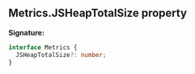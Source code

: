 ## Metrics.JSHeapTotalSize property

**Signature:**

```typescript
interface Metrics {
  JSHeapTotalSize?: number;
}
```
